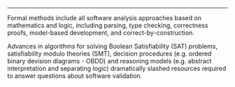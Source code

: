- - -
Formal methods include all software analysis approaches based on mathematics and logic, including parsing, type checking, correctness proofs, model-based development, and correct-by-construction.

Advances in algorithms for solving Boolean Satisfiability (SAT) problems, satisfiability modulo theories (SMT), decision procedures (e.g. ordered binary devision diagrams - OBDD) and reasoning models (e.g. abstract interpretation and separating logic) dramatically slashed resources required to answer questions about software validation.